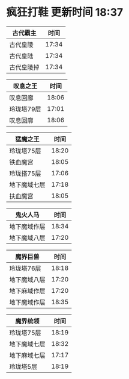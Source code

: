 # 疯狂打鞋 更新时间 18:37

| 古代霸主   | 时间    |
|--------|-------|
| 古代皇陵 | 17:34 |
| 古代皇陆 | 17:34 |
| 古代皇陵掉 | 17:34 |

| 叹息之王   | 时间    |
|--------|-------|
| 叹息回廊 | 18:06 |
| 玲珑塔79层 | 17:01 |
| 叹息回廓 | 18:06 |

| 猛魔之王   | 时间    |
|--------|-------|
| 玲珑塔75层 | 18:20 |
| 铁血魔宫 | 18:05 |
| 玲珑搭75层 | 17:06 |
| 地下魔域七层 | 17:18 |
| 扶血魔宫 | 18:05 |

| 鬼火人马   | 时间    |
|--------|-------|
| 地下魔域作层 | 18:34 |
| 地下魔域八层 | 17:20 |

| 魔界巨兽   | 时间    |
|--------|-------|
| 玲珑塔76层 | 18:18 |
| 地下魔域八层 | 17:20 |
| 地下麻域作层 | 17:20 |
| 地下魔域作层 | 18:35 |

| 魔界统领   | 时间    |
|--------|-------|
| 玲珑塔75层 | 18:19 |
| 地下魔域七层 | 18:32 |
| 地下麻域七层 | 17:17 |
| 玲珑塔5层 | 18:19 |
